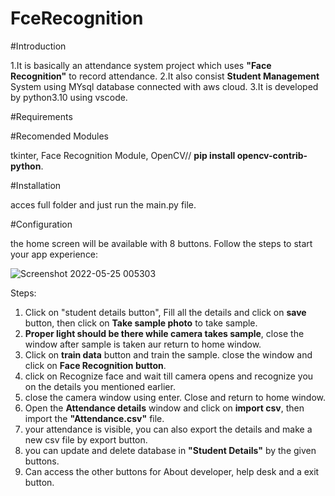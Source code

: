 # FceRecognition

#Introduction

1.It is basically an attendance system project which uses **"Face Recognition"** to record attendance.
2.It also consist **Student Management** System using MYsql database connected with aws cloud.
3.It is developed by python3.10 using vscode.


#Requirements


#Recomended Modules

tkinter, 
Face Recognition Module,
OpenCV// **pip install opencv-contrib-python**.


#Installation

acces full folder and just run the main.py file.


#Configuration

the home screen will be available with 8 buttons. Follow the steps to start your app experience:


![Screenshot 2022-05-25 005303](https://user-images.githubusercontent.com/105501094/170267800-a07c15d7-e381-4943-85bc-4db36b9ba0d8.jpg)



Steps:

1. Click on "student details button", Fill all the details and click on **save** button, then click on **Take sample photo** to take sample.
2. **Proper light should be there while camera takes sample**, close the window after sample is taken aur return to home window.
3. Click on **train data** button and train the sample. close the window and click on **Face Recognition button**.
4. click on Recognize face and wait till camera opens and recognize you on the details you mentioned earlier.
5. close the camera window using enter. Close and return to home window.
6. Open the **Attendance details** window and click on **import csv**, then import the **"Attendance.csv"** file.
7. your attendance is visible, you can also export the details and make a new csv file by export button.
8. you can update and delete database in **"Student Details"** by the given buttons.
9. Can access the other buttons for About developer, help desk and a exit button.



